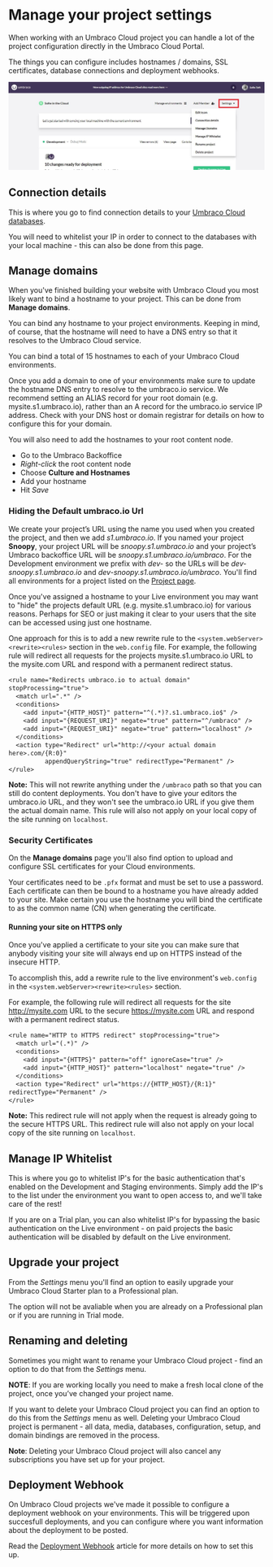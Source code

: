 # Manage your project settings

When working with an Umbraco Cloud project you can handle a lot of the project configuration directly in the Umbraco Cloud Portal.

The things you can configure includes hostnames / domains, SSL certificates, database connections and deployment webhooks.

![settings](images/settings.jpg)

## Connection details

This is where you go to find connection details to your [Umbraco Cloud databases](../../Databases).

You will need to whitelist your IP in order to connect to the databases with your local machine - this can also be done from this page.

## Manage domains

When you've finished building your website with Umbraco Cloud you most likely want to bind a hostname to your project. This can be done from **Manage domains**.

You can bind any hostname to your project environments. Keeping in mind, of course, that the hostname will need to have a DNS entry so that it resolves to the Umbraco Cloud service.

You can bind a total of 15 hostnames to each of your Umbraco Cloud environments.

Once you add a domain to one of your environments make sure to update the hostname DNS entry to resolve to the umbraco.io service. We recommend setting an ALIAS record for your root domain (e.g. mysite.s1.umbraco.io), rather than an A record for the umbraco.io service IP address. Check with your DNS host or domain registrar for details on how to configure this for your domain. 

You will also need to add the hostnames to your root content node.

* Go to the Umbraco Backoffice
* *Right-click* the root content node
* Choose **Culture and Hostnames**
* Add your hostname
* Hit *Save*

### Hiding the Default umbraco.io Url

We create your project’s URL using the name you used when you created the project, and then we add _s1.umbraco.io_. 
If you named your project **Snoopy**, your project URL will be *snoopy.s1.umbraco.io* and your project’s Umbraco backoffice URL will be *snoopy.s1.umbraco.io/umbraco*. 
For the Development environment we prefix with *dev-* so the URLs will be *dev-snoopy.s1.umbraco.io* and *dev-snoopy.s1.umbraco.io/umbraco*. 
You'll find all environments for a project listed on the [Project page](../../Getting-started/The-Umbraco-Cloud-Portal/#project-management).

Once you've assigned a hostname to your Live environment you may want to "hide" the projects default URL (e.g. mysite.s1.umbraco.io) for various reasons. Perhaps for SEO or just making it clear to your users that the site can be accessed using just one hostname.

One approach for this is to add a new rewrite rule to the `<system.webServer><rewrite><rules>` section in the `web.config` file. For example, the following rule will redirect all requests for the projects mysite.s1.umbraco.io URL to the mysite.com URL and respond with a permanent redirect status.        
        
    <rule name="Redirects umbraco.io to actual domain" stopProcessing="true">
      <match url=".*" />
      <conditions>
        <add input="{HTTP_HOST}" pattern="^(.*)?.s1.umbraco.io$" />
        <add input="{REQUEST_URI}" negate="true" pattern="^/umbraco" />
        <add input="{REQUEST_URI}" negate="true" pattern="localhost" />
      </conditions>
      <action type="Redirect" url="http://<your actual domain here>.com/{R:0}" 
              appendQueryString="true" redirectType="Permanent" />
    </rule>

**Note:** This will not rewrite anything under the `/umbraco` path so that you can still do content deployments. You don't have to give your editors the umbraco.io URL, and they won't see the umbraco.io URL if you give them the actual domain name. This rule will also not apply on your local copy of the site running on `localhost`.  

### Security Certificates

On the **Manage domains** page you'll also find option to upload and configure SSL certificates for your Cloud environments.

Your certificates need to be `.pfx` format and must be set to use a password. Each certificate can then be bound to a hostname you have already added to your site. Make certain you use the hostname you will bind the certificate to as the common name (CN) when generating the certificate.

#### Running your site on HTTPS only
Once you've applied a certificate to your site you can make sure that anybody visiting your site will always end up on HTTPS instead of the insecure HTTP.

To accomplish this, add a rewrite rule to the live environment's `web.config` in the `<system.webServer><rewrite><rules>` section. 

For example, the following rule will redirect all requests for the site http://mysite.com URL to the secure https://mysite.com URL and respond with a permanent redirect status. 

    <rule name="HTTP to HTTPS redirect" stopProcessing="true">
      <match url="(.*)" />
      <conditions>
        <add input="{HTTPS}" pattern="off" ignoreCase="true" />
        <add input="{HTTP_HOST}" pattern="localhost" negate="true" />
      </conditions>
      <action type="Redirect" url="https://{HTTP_HOST}/{R:1}" redirectType="Permanent" />
    </rule>        

**Note:** This redirect rule will not apply when the request is already going to the secure HTTPS URL. This redirect rule will also not apply on your local copy of the site running on `localhost`.

## Manage IP Whitelist

This is where you go to whitelist IP's for the basic authentication that's enabled on the Development and Staging environments. Simply add the IP's to the list under the environment you want to open access to, and we'll take care of the rest!

If you are on a Trial plan, you can also whitelist IP's for bypassing the basic authentication on the Live environment - on paid projects the basic authentication will be disabled by default on the Live environment.

## Upgrade your project

From the *Settings* menu you'll find an option to easily upgrade your Umbraco Cloud Starter plan to a Professional plan.

The option will not be avaliable when you are already on a Professional plan or if you are running in Trial mode.

## Renaming and deleting

Sometimes you might want to rename your Umbraco Cloud project - find an option to do that from the *Settings* menu. 

**NOTE**: If you are working locally you need to make a fresh local clone of the project, once you’ve changed your project name.

If you want to delete your Umbraco Cloud project you can find an option to do this from the *Settings* menu as well. Deleting your Umbraco Cloud project is permanent - all data, media, databases, configuration, setup, and domain bindings are removed in the process.

**Note**: Deleting your Umbraco Cloud project will also cancel any subscriptions you have set up for your project.

## Deployment Webhook

On Umbraco Cloud projects we've made it possible to configure a deployment webhook on your environments. This will be triggered upon succesfull deployments, and you can configure where you want information about the deployment to be posted.

Read the [Deployment Webhook](../../Deployment/Deployment-webhook) article for more details on how to set this up.